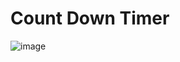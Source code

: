 # Count Down Timer

![image](https://github.com/user-attachments/assets/3ba2e3ba-1a44-463d-8cce-931903afdefc)